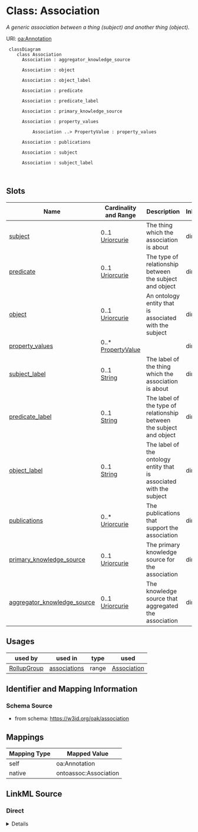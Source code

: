 # Class: Association
_A generic association between a thing (subject) and another thing (object)._




URI: [oa:Annotation](http://www.w3.org/ns/oa#Annotation)



```{mermaid}
 classDiagram
    class Association
      Association : aggregator_knowledge_source
        
      Association : object
        
      Association : object_label
        
      Association : predicate
        
      Association : predicate_label
        
      Association : primary_knowledge_source
        
      Association : property_values
        
          Association ..> PropertyValue : property_values
        
      Association : publications
        
      Association : subject
        
      Association : subject_label
        
      
```




<!-- no inheritance hierarchy -->


## Slots

| Name | Cardinality and Range | Description | Inheritance |
| ---  | --- | --- | --- |
| [subject](subject.md) | 0..1 <br/> [Uriorcurie](Uriorcurie.md) | The thing which the association is about | direct |
| [predicate](predicate.md) | 0..1 <br/> [Uriorcurie](Uriorcurie.md) | The type of relationship between the subject and object | direct |
| [object](object.md) | 0..1 <br/> [Uriorcurie](Uriorcurie.md) | An ontology entity that is associated with the subject | direct |
| [property_values](property_values.md) | 0..* <br/> [PropertyValue](PropertyValue.md) |  | direct |
| [subject_label](subject_label.md) | 0..1 <br/> [String](String.md) | The label of the thing which the association is about | direct |
| [predicate_label](predicate_label.md) | 0..1 <br/> [String](String.md) | The label of the type of relationship between the subject and object | direct |
| [object_label](object_label.md) | 0..1 <br/> [String](String.md) | The label of the ontology entity that is associated with the subject | direct |
| [publications](publications.md) | 0..* <br/> [Uriorcurie](Uriorcurie.md) | The publications that support the association | direct |
| [primary_knowledge_source](primary_knowledge_source.md) | 0..1 <br/> [Uriorcurie](Uriorcurie.md) | The primary knowledge source for the association | direct |
| [aggregator_knowledge_source](aggregator_knowledge_source.md) | 0..1 <br/> [Uriorcurie](Uriorcurie.md) | The knowledge source that aggregated the association | direct |





## Usages

| used by | used in | type | used |
| ---  | --- | --- | --- |
| [RollupGroup](RollupGroup.md) | [associations](associations.md) | range | [Association](Association.md) |






## Identifier and Mapping Information







### Schema Source


* from schema: https://w3id.org/oak/association





## Mappings

| Mapping Type | Mapped Value |
| ---  | ---  |
| self | oa:Annotation |
| native | ontoassoc:Association |





## LinkML Source

<!-- TODO: investigate https://stackoverflow.com/questions/37606292/how-to-create-tabbed-code-blocks-in-mkdocs-or-sphinx -->

### Direct

<details>
```yaml
name: Association
description: A generic association between a thing (subject) and another thing (object).
from_schema: https://w3id.org/oak/association
rank: 1000
slots:
- subject
- predicate
- object
- property_values
- subject_label
- predicate_label
- object_label
- publications
- primary_knowledge_source
- aggregator_knowledge_source
class_uri: oa:Annotation

```
</details>

### Induced

<details>
```yaml
name: Association
description: A generic association between a thing (subject) and another thing (object).
from_schema: https://w3id.org/oak/association
rank: 1000
attributes:
  subject:
    name: subject
    description: The thing which the association is about.
    comments:
    - it is conventional for the subject to be the "entity" and the object to be the
      ontological descriptor
    from_schema: https://w3id.org/oak/association
    exact_mappings:
    - oa:hasBody
    rank: 1000
    slot_uri: rdf:subject
    alias: subject
    owner: Association
    domain_of:
    - Association
    - NegatedAssociation
    - AssociationChange
    range: uriorcurie
  predicate:
    name: predicate
    description: The type of relationship between the subject and object.
    from_schema: https://w3id.org/oak/association
    rank: 1000
    slot_uri: rdf:predicate
    alias: predicate
    owner: Association
    domain_of:
    - Association
    - NegatedAssociation
    - PropertyValue
    range: uriorcurie
  object:
    name: object
    description: An ontology entity that is associated with the subject.
    comments:
    - it is conventional for the subject to be the "entity" and the object to be the
      ontological descriptor
    from_schema: https://w3id.org/oak/association
    exact_mappings:
    - oa:hasTarget
    rank: 1000
    slot_uri: rdf:object
    alias: object
    owner: Association
    domain_of:
    - Association
    - NegatedAssociation
    - PropertyValue
    range: uriorcurie
  property_values:
    name: property_values
    from_schema: https://w3id.org/oak/association
    rank: 1000
    multivalued: true
    alias: property_values
    owner: Association
    domain_of:
    - Association
    - NegatedAssociation
    range: PropertyValue
    inlined: true
  subject_label:
    name: subject_label
    description: The label of the thing which the association is about.
    from_schema: https://w3id.org/oak/association
    rank: 1000
    mixins:
    - denormalized_slot
    slot_uri: sssom:subject_label
    alias: subject_label
    owner: Association
    domain_of:
    - Association
    - NegatedAssociation
    range: string
  predicate_label:
    name: predicate_label
    description: The label of the type of relationship between the subject and object.
    from_schema: https://w3id.org/oak/association
    rank: 1000
    mixins:
    - denormalized_slot
    slot_uri: sssom:predicate_label
    alias: predicate_label
    owner: Association
    domain_of:
    - Association
    - NegatedAssociation
    range: string
  object_label:
    name: object_label
    description: The label of the ontology entity that is associated with the subject.
    from_schema: https://w3id.org/oak/association
    rank: 1000
    mixins:
    - denormalized_slot
    slot_uri: sssom:object_label
    alias: object_label
    owner: Association
    domain_of:
    - Association
    - NegatedAssociation
    range: string
  publications:
    name: publications
    description: The publications that support the association
    from_schema: https://w3id.org/oak/association
    rank: 1000
    slot_uri: biolink:publications
    multivalued: true
    alias: publications
    owner: Association
    domain_of:
    - Association
    - NegatedAssociation
    - AssociationChange
    range: uriorcurie
  primary_knowledge_source:
    name: primary_knowledge_source
    description: The primary knowledge source for the association
    from_schema: https://w3id.org/oak/association
    rank: 1000
    slot_uri: biolink:primary_knowledge_source
    alias: primary_knowledge_source
    owner: Association
    domain_of:
    - Association
    - NegatedAssociation
    - ParserConfiguration
    - AssociationChange
    range: uriorcurie
  aggregator_knowledge_source:
    name: aggregator_knowledge_source
    description: The knowledge source that aggregated the association
    from_schema: https://w3id.org/oak/association
    rank: 1000
    slot_uri: biolink:aggregator_knowledge_source
    alias: aggregator_knowledge_source
    owner: Association
    domain_of:
    - Association
    - NegatedAssociation
    - ParserConfiguration
    - AssociationChange
    range: uriorcurie
class_uri: oa:Annotation

```
</details>